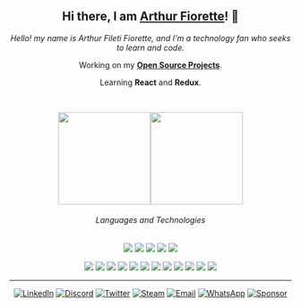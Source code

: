 <h2 align="center">
  <strong>Hi there, I am <a href="https://github.com/ArthurFiorette">Arthur Fiorette</a>! 👋</strong>
</h2>
<p align="center">
  <i>Hello! my name is Arthur Fileti Fiorette, and I'm a technology fan who seeks to learn and code.</i>
</p>
<p align="center">
  Working on my
  <a href="https://github.com/ArthurFiorette?tab=repositories"><strong>Open Source Projects</strong></a
  >.
</p>
<p align="center">Learning <strong>React</strong> and <strong>Redux</strong>.</p>
<br />
<p align="center">
  <img
    height="165px"
    src="https://github-readme-stats.vercel.app/api?username=ArthurFiorette&count_private=true&show_icons=true"
  /><img height="165px" src="https://github-readme-stats.vercel.app/api/top-langs/?username=ArthurFiorette&layout=compact" />
</p>
<h6 align="center">Languages and Technologies</h6>
<p align="center">
  <a href="#"
    ><img src="https://img.shields.io/badge/TypeScript-3178C6?style=flat-square&logo=typescript&logoColor=fff"
  /></a>
  <a href="#"
    ><img src="https://img.shields.io/badge/JavaScript-F7DF1E?style=flat-square&logo=javascript&logoColor=222"
  /></a>
  <a href="#"><img src="https://img.shields.io/badge/Java-007396?style=flat-square&logo=java&logoColor=fff" /></a>
  <a href="#"><img src="https://img.shields.io/badge/HTML_5-E34F26?style=flat-square&logo=html5&logoColor=fff" /></a>
  <a href="#"><img src="https://img.shields.io/badge/CSS_3-1572B6?style=flat-square&logo=css3&logoColor=fff" /></a>
</p>
<p align="center">
  <a href="#"><img src="https://img.shields.io/badge/React-61DAFB?style=flat-square&logo=react&logoColor=222" /></a>
  <a href="#"><img src="https://img.shields.io/badge/Node-339933?style=flat-square&logo=node.js&logoColor=fff" /></a>
  <a href="#"><img src="https://img.shields.io/badge/Docker-2496ED?style=flat-square&logo=docker&logoColor=fff" /></a>
  <a href="#"><img src="https://img.shields.io/badge/Webpack-8DD6F9?style=flat-square&logo=webpack&logoColor=222" /></a>
  <a href="#"><img src="https://img.shields.io/badge/Express-000000?style=flat-square&logo=express&logoColor=white" /></a>
  <a href="#"><img src="https://img.shields.io/badge/Gulp-CF4647?style=flat-square&logo=gulp&logoColor=fff" /></a>
  <a href="#"
    ><img src="https://img.shields.io/badge/GitHub_Actions-2088FF?style=flat-square&logo=github-actions&logoColor=fff"
  /></a>
  <a href="#"><img src="https://img.shields.io/badge/Maven-C71A36?style=flat-square&logo=apache-maven&logoColor=white" /></a>
  <a href="#"
    ><img src="https://img.shields.io/badge/Bootstrap-7952B3?style=flat-square&logo=bootstrap&logoColor=white"
  /></a>
  <a href="#"><img src="https://img.shields.io/badge/Git-F05032?style=flat-square&logo=git&logoColor=white" /></a>
  <a href="#"><img src="https://img.shields.io/badge/jQuery-0769AD?style=flat-square&logo=jquery&logoColor=white" /></a>
  <a href="#"><img src="https://img.shields.io/badge/Socket.io-010101?style=flat-square&logo=socket.io&logoColor=white" /></a>
</p>
<hr />
<p align="center">
  <a href="https://www.linkedin.com/in/arthurfiorette/"
    ><img src="https://img.shields.io/badge/LinkedIn-0A66C2?style=flat-square&logo=linkedin&logoColor=white" alt="LinkedIn"
  /></a>
  <a href="https://discord.gg/B4KKNYRzyR/"
    ><img src="https://img.shields.io/badge/Discord-7289DA?style=flat-square&logo=discord&logoColor=white" alt="Discord"
  /></a>
  <a href="https://twitter.com/ArthurFiorette/"
    ><img src="https://img.shields.io/badge/Twitter-1DA1F2?style=flat-square&logo=twitter&logoColor=white" alt="Twitter"
  /></a>
  <a href="https://steamcommunity.com/profiles/76561198850668121"
    ><img src="https://img.shields.io/badge/Steam-000000?style=flat-square&logo=steam&logoColor=white" alt="Steam"
  /></a>
  <a href="mailto:arthur.fiorette@gmail.com"
    ><img src="https://img.shields.io/badge/Email-EA4335?style=flat-square&logo=gmail&logoColor=white" alt="Email"
  /></a>
  <a href="https://api.whatsapp.com/send?phone=5528999772770&text=Hi!%20I%20came%20from%20your%20GitHub."
    ><img src="https://img.shields.io/badge/WhatsApp-25D366?style=flat-square&logo=whatsapp&logoColor=white" alt="WhatsApp"
  /></a>
  <a href="http://bit.ly/steam-tradelink"
    ><img
      src="https://img.shields.io/badge/Sponsor-EA4AAA?style=flat-square&logo=github-sponsors&logoColor=white"
      alt="Sponsor"
  /></a>
</p>
